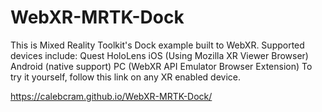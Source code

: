 # WebXR-MRTK-Dock
This is Mixed Reality Toolkit's Dock example built to WebXR. Supported devices include: Quest HoloLens iOS (Using Mozilla XR Viewer Browser) Android (native support) PC (WebXR API Emulator Browser Extension) To try it yourself, follow this link on any XR enabled device.

https://calebcram.github.io/WebXR-MRTK-Dock/
